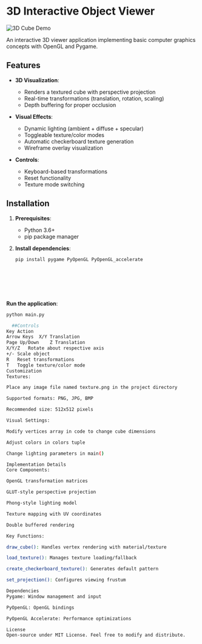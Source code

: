 # 3D Interactive Object Viewer

![3D Cube Demo](screenshot.png)

An interactive 3D viewer application implementing basic computer graphics concepts with OpenGL and Pygame.

## Features

- **3D Visualization**:
  - Renders a textured cube with perspective projection
  - Real-time transformations (translation, rotation, scaling)
  - Depth buffering for proper occlusion

- **Visual Effects**:
  - Dynamic lighting (ambient + diffuse + specular)
  - Toggleable texture/color modes
  - Automatic checkerboard texture generation
  - Wireframe overlay visualization

- **Controls**:
  - Keyboard-based transformations
  - Reset functionality
  - Texture mode switching

## Installation

1. **Prerequisites**:
   - Python 3.6+
   - pip package manager

2. **Install dependencies**:
   ```bash
   pip install pygame PyOpenGL PyOpenGL_accelerate







##

   **Run the application**:
```bash
python main.py

  ##Controls
Key	Action
Arrow Keys	X/Y Translation
Page Up/Down	Z Translation
X/Y/Z	Rotate about respective axis
+/-	Scale object
R	Reset transformations
T	Toggle texture/color mode
Customization
Textures:

Place any image file named texture.png in the project directory

Supported formats: PNG, JPG, BMP

Recommended size: 512x512 pixels

Visual Settings:

Modify vertices array in code to change cube dimensions

Adjust colors in colors tuple

Change lighting parameters in main()

Implementation Details
Core Components:

OpenGL transformation matrices

GLUT-style perspective projection

Phong-style lighting model

Texture mapping with UV coordinates

Double buffered rendering

Key Functions:

draw_cube(): Handles vertex rendering with material/texture

load_texture(): Manages texture loading/fallback

create_checkerboard_texture(): Generates default pattern

set_projection(): Configures viewing frustum

Dependencies
Pygame: Window management and input

PyOpenGL: OpenGL bindings

PyOpenGL Accelerate: Performance optimizations

License
Open-source under MIT License. Feel free to modify and distribute.